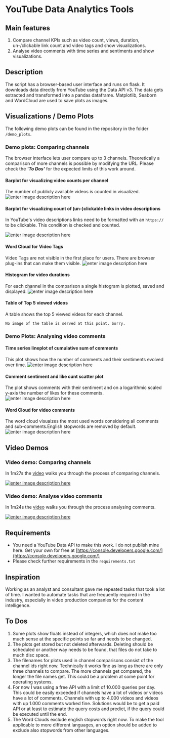 # YouTube Data Analytics Tools

## Main features
1. Compare channel KPIs such as video count, views, duration, un-/clickable link count and video tags and show visualizations.
2. Analyse video comments with time series and sentiments  and show visualizations.

## Description
The script has a browser-based user interface and runs on flask. It downloads data directly from YouTube using the Data API v3. The data gets extracted and transformed into a pandas dataframe. Matplotlib, Seaborn and WordCloud are used to save plots as images.

## Visualizations / Demo Plots
The following demo plots can be found in the repository in the folder `/demo_plots`.
### Demo plots: Comparing channels
The browser interface lets user compare up to 3 channels. Theoretically a comparison of more channels is possible by modifying the URL. Please check the ***'To Dos'*** for the expected limits of this work around.
#### Barplot for visualizing video counts per channel
The number of publicly available videos is counted in visualized.
![enter image description here](https://github.com/DannyIbo/youtube-data-analytics-tools/raw/master/demo_plots/UCqC_GY2ZiENFz2pwL0cSfAw_UCf2WBemooP2gBBx3lrraNQw_UCCndqRyI-5Zl8Mutlq71ASw_barplot_channel_video_count.png)

#### Barplot for visualizing count of (un-)clickable links in video descriptions
In YouTube's video descriptions links need to be formatted with an `https://` to be clickable. This condition is checked and counted.

![enter image description here](https://github.com/DannyIbo/youtube-data-analytics-tools/raw/master/demo_plots/UCqC_GY2ZiENFz2pwL0cSfAw_UCf2WBemooP2gBBx3lrraNQw_UCCndqRyI-5Zl8Mutlq71ASw_barplot_links.png)

#### Word Cloud for Video Tags
Video Tags are not visible in the first place for users. There are browser plug-ins that can make them visible.
![enter image description here](https://github.com/DannyIbo/youtube-data-analytics-tools/raw/master/demo_plots/UCCndqRyI-5Zl8Mutlq71ASw_wordcloud.png)

#### Histogram for video durations
For each channel in the comparison a single histogram is plotted, saved and displayed.
![enter image description here](https://github.com/DannyIbo/youtube-data-analytics-tools/raw/master/demo_plots/UCqC_GY2ZiENFz2pwL0cSfAw_histogram_video_duration_count.png)

#### Table of Top 5 viewed videos
A table shows the top 5 viewed videos for each channel.

	No image of the table is served at this point. Sorry.

### Demo Plots: Analysing video comments
#### Time series lineplot of cumulative sum of comments
This plot shows how the number of comments and their sentiments evolved over time.
![enter image description here](https://github.com/DannyIbo/youtube-data-analytics-tools/raw/master/demo_plots/mDbSFyReulk_lineplot_cumsum_video_comments_pos_neg.png)

#### Comment sentiment and like cunt scatter plot
The plot shows comments with their sentiment and on a logarithmic scaled y-axis the number of likes for these comments.
![enter image description here](https://github.com/DannyIbo/youtube-data-analytics-tools/raw/master/demo_plots/mDbSFyReulk_scatterplot_sentiment_likecount.png)

#### Word Cloud for video comments
The word cloud visuaizes the most used words considering all comments and sub-comments.English stopwords are removed by default.
![enter image description here](https://github.com/DannyIbo/youtube-data-analytics-tools/raw/master/demo_plots/mDbSFyReulk_wordcloud.png)
## Video Demos
### Video demo: Comparing channels
In 1m27s the [video](https://www.youtube.com/watch?v=Qg7F0WIKFhM) walks you through the process of comparing channels.

[![enter image description here](https://github.com/DannyIbo/youtube-data-analytics-tools/raw/presentation/video_screenshots/2019124-channels.jpg)](https://www.youtube.com/watch?v=Qg7F0WIKFhM)

### Video demo: Analyse video comments
In 1m24s the [video](https://www.youtube.com/watch?v=TOowWqhAbyw) walks you through the process analysing comments.

[![enter image description here](https://github.com/DannyIbo/youtube-data-analytics-tools/raw/presentation/video_screenshots/2019124-comments.jpg)](https://www.youtube.com/watch?v=TOowWqhAbyw)

## Requirements
- You need a YouTube Data API to make this work. I do not publish mine here. Get your own for free at [https://console.developers.google.com/](https://console.developers.google.com/)
- Please check further requirements in the `requirements.txt`


## Inspiration
Working as an analyst and consultant gave me repeated tasks that took a lot of time. I wanted to automate tasks that are frequently required in the industry, especially in video production companies for the content intelligence.

## To Dos
1. Some plots show floats instead of integers, which does not make too much sense at the specific points so far and needs to be changed.
2. The plots get stored but not deleted afterwards. Deleting should be scheduled or another way needs to be found, that files do not take to much disc space.
3.  The filenames for plots used in channel comparisons consist of the channel ids right now. Technically it works fine as long as there are only three channels to compare. The more channels get compared, the longer the file names get. This could be a problem at some point for operating systems.
4. For now I was using a free API with a limit of 10.000 queries per day. This could be easily exceeded if channels have a lot of videos or videos have a lot of comments. Channels with up to 4.000 videos and videos with up 1.000 comments worked fine. Solutions would be to get a paid API or at least to estimate the query costs and predict, if the query could be executed until the end.
5. The Word Clouds exclude english stopwords right now. To make the tool applicable to more different languages, an option should be added to exclude also stopwords from other languages.
